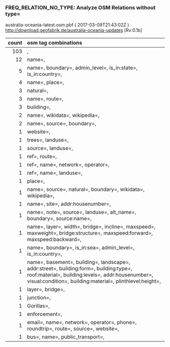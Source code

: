  
### FREQ_RELATION_NO_TYPE: Analyze OSM Relations without type= 
australia-oceania-latest.osm.pbf ( 2017-03-09T21:43:02Z ) http://download.geofabrik.de/australia-oceania-updates [Rv:0.1b]
 
|  count  |  osm tag combinations 
|  -----: | :---------------------------
|    103  |  , 
|     12  |  name=, 
|      5  |  name=, boundary=, admin_level=, is_in:state=, is_in:country=, 
|      4  |  name=, place=, 
|      3  |  natural=, 
|      3  |  name=, route=, 
|      3  |  building=, 
|      2  |  name=, wikidata=, wikipedia=, 
|      2  |  name=, source=, boundary=, 
|      1  |  website=, 
|      1  |  trees=, landuse=, 
|      1  |  source=, landuse=, 
|      1  |  ref=, route=, 
|      1  |  ref=, name=, network=, operator=, 
|      1  |  ref=, name=, landuse=, 
|      1  |  place=, 
|      1  |  name=, source=, natural=, boundary=, wikidata=, wikipedia=, 
|      1  |  name=, site=, addr:housenumber=, 
|      1  |  name=, note=, source=, landuse=, alt_name=, boundary=, source:name=, 
|      1  |  name=, layer=, width=, bridge=, incline=, maxspeed=, maxweight=, bridge:structure=, maxspeed:forward=, maxspeed:backward=, 
|      1  |  name=, boundary=, is_in:sea=, admin_level=, is_in:country=, 
|      1  |  name=, basement=, building=, landscape=, addr:street=, building:form=, building:type=, roof:material=, building:levels=, addr:housenumber=, visual:condition=, building:material=, plinthlevel:height=, 
|      1  |  layer=, bridge=, 
|      1  |  junction=, 
|      1  |  Gorillas=, 
|      1  |  enforcement=, 
|      1  |  email=, name=, network=, operator=, phone=, roundtrip=, route=, source=, website=, 
|      1  |  bus=, name=, public_transport=, 
 
